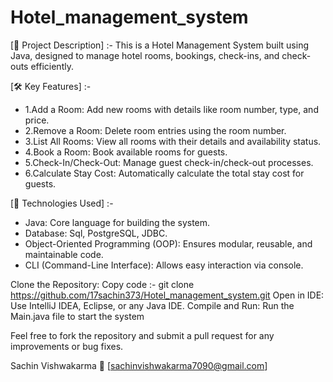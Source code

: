 # Hotel_management_system

[📄 Project Description] :-
This is a Hotel Management System built using Java, designed to manage hotel rooms, bookings, check-ins, and check-outs efficiently.

[🛠️ Key Features] :-
- 1.Add a Room: Add new rooms with details like room number, type, and price.
- 2.Remove a Room: Delete room entries using the room number.
- 3.List All Rooms: View all rooms with their details and availability status.
- 4.Book a Room: Book available rooms for guests.
- 5.Check-In/Check-Out: Manage guest check-in/check-out processes.
- 6.Calculate Stay Cost: Automatically calculate the total stay cost for guests.

[🚀 Technologies Used] :-
- Java: Core language for building the system.
- Database: Sql, PostgreSQL, JDBC.
- Object-Oriented Programming (OOP): Ensures modular, reusable, and maintainable code.
- CLI (Command-Line Interface): Allows easy interaction via console.

[⚙️ How to Run the Project]:-
Clone the Repository:
Copy code :- git clone https://github.com/17sachin373/Hotel_management_system.git
Open in IDE: Use IntelliJ IDEA, Eclipse, or any Java IDE.
Compile and Run: Run the Main.java file to start the system

[🧑‍💻 Contributing]:-
Feel free to fork the repository and submit a pull request for any improvements or bug fixes.

[📬 Contact]:-
Sachin Vishwakarma
📧 [sachinvishwakarma7090@gmail.com]
